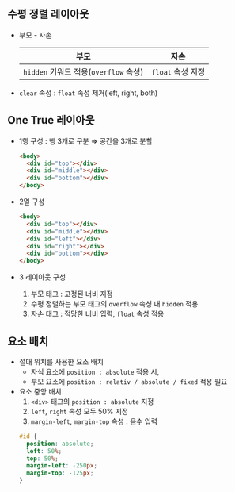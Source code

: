 ## 수평 정렬 레이아웃

- 부모 - 자손

  | 부모                                  | 자손              |
  | ------------------------------------- | ----------------- |
  | `hidden` 키워드 적용(`overflow` 속성) | `float` 속성 지정 |

- `clear` 속성 : `float` 속성 제거(left, right, both)

## One True 레이아웃

- 1행 구성 : 행 3개로 구분 ⇒ 공간을 3개로 분할

  ```html
  <body>
    <div id="top"></div>
    <div id="middle"></div>
    <div id="bottom"></div>
  </body>
  ```

- 2열 구성

  ```html
  <body>
    <div id="top"></div>
    <div id="middle"></div>
    <div id="left"></div>
    <div id="right"></div>
    <div id="bottom"></div>
  </body>
  ```

- 3 레이아웃 구성
  1.  부모 태그 : 고정된 너비 지정
  2.  수평 정렬하는 부모 태그의 `overflow` 속성 내 `hidden` 적용
  3.  자손 태그 : 적당한 너비 입력, `float` 속성 적용

## 요소 배치

- 절대 위치를 사용한 요소 배치
  - 자식 요소에 `position : absolute` 적용 시,
  - 부모 요소에 `position : relativ / absolute / fixed` 적용 필요
- 요소 중앙 배치
  1.  `<div>` 태그의 `position : absolute` 지정
  2.  `left`, `right` 속성 모두 50% 지정
  3.  `margin-left`, `margin-top` 속성 : 음수 입력
  ```css
  #id {
    position: absolute;
    left: 50%;
    top: 50%;
    margin-left: -250px;
    margin-top: -125px;
  }
  ```
